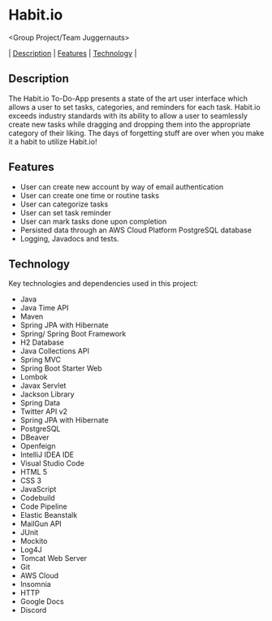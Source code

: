 # Habit.io
&lt;Group Project/Team Juggernauts> 

| [Description](#description) | [Features](#features) | [Technology](#technology) |  

## Description

The Habit.io To-Do-App presents a state of the art user interface which allows a user to set tasks, categories, and reminders for each task. 
Habit.io exceeds industry standards with its ability to allow a user to seamlessly create new tasks while dragging and dropping them into the appropriate category of their liking. The days of forgetting stuff are over when you make it a habit to utilize Habit.io!

## Features

- User can create new account by way of email authentication
- User can create one time or routine tasks
- User can categorize tasks
- User can set task reminder
- User can mark tasks done upon completion
- Persisted data through an AWS Cloud Platform PostgreSQL database
- Logging, Javadocs and tests.

## Technology

Key technologies and dependencies used in this project:
- Java
- Java Time API 
- Maven
- Spring JPA with Hibernate
- Spring/ Spring Boot Framework
- H2 Database
- Java Collections API
- Spring MVC
- Spring Boot Starter Web
- Lombok
- Javax Servlet
- Jackson Library
- Spring Data
- Twitter API v2
- Spring JPA with Hibernate
- PostgreSQL
- DBeaver
- Openfeign
- IntelliJ IDEA IDE
- Visual Studio Code
- HTML 5
- CSS 3
- JavaScript
- Codebuild
- Code Pipeline
- Elastic Beanstalk
- MailGun API
- JUnit
- Mockito
- Log4J
- Tomcat Web Server
- Git
- AWS Cloud
- Insomnia
- HTTP
- Google Docs
- Discord


